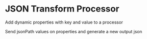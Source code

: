 JSON Transform Processor 
===============================================================================

Add dynamic properties with key and value 
to a processor

Send jsonPath values on properties and generate a new output json
